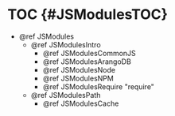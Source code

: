 TOC {#JSModulesTOC}
===================

- @ref JSModules
  - @ref JSModulesIntro
    - @ref JSModulesCommonJS
    - @ref JSModulesArangoDB
    - @ref JSModulesNode
    - @ref JSModulesNPM
    - @ref JSModulesRequire "require"
  - @ref JSModulesPath
    - @ref JSModulesCache
